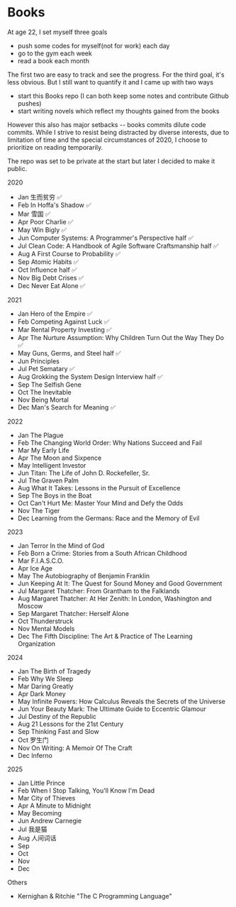 # Books
At age 22, I set myself three goals 
- push some codes for myself(not for work) each day
- go to the gym each week
- read a book each month

The first two are easy to track and see the progress. For the third goal, it's less obvious. But I still want to quantify it and I came up with two ways 
- start this Books repo (I can both keep some notes and contribute Github pushes)
- start writing novels which reflect my thoughts gained from the books 

However this also has major setbacks -- books commits dilute code commits. While I strive to resist being distracted by diverse interests, due to limitation of time and the special circumstances of 2020, I choose to prioritize on reading temporarily. 

The repo was set to be private at the start but later I decided to make it public.

2020
- Jan 生而贫穷 :white_check_mark:
- Feb In Hoffa's Shadow :white_check_mark:
- Mar 雪国 :white_check_mark:
- Apr Poor Charlie :white_check_mark:
- May Win Bigly :white_check_mark:
- Jun Computer Systems: A Programmer's Perspective half :white_check_mark:
- Jul Clean Code: A Handbook of Agile Software Craftsmanship half :white_check_mark:
- Aug A First Course to Probability :white_check_mark:
- Sep Atomic Habits :white_check_mark:
- Oct Influence half :white_check_mark:
- Nov Big Debt Crises :white_check_mark:
- Dec Never Eat Alone :white_check_mark:

2021 
- Jan Hero of the Empire :white_check_mark:
- Feb Competing Against Luck :white_check_mark:
- Mar Rental Property Investing :white_check_mark:
- Apr The Nurture Assumption: Why Children Turn Out the Way They Do :white_check_mark:
- May Guns, Germs, and Steel half :white_check_mark:
- Jun Principles
- Jul Pet Sematary :white_check_mark:
- Aug Grokking the System Design Interview half :white_check_mark:
- Sep The Selfish Gene
- Oct The Inevitable
- Nov Being Mortal
- Dec Man's Search for Meaning :white_check_mark:

2022
- Jan The Plague
- Feb The Changing World Order: Why Nations Succeed and Fail
- Mar My Early Life
- Apr The Moon and Sixpence
- May Intelligent Investor
- Jun Titan: The Life of John D. Rockefeller, Sr.
- Jul The Graven Palm
- Aug What It Takes: Lessons in the Pursuit of Excellence
- Sep The Boys in the Boat
- Oct Can't Hurt Me: Master Your Mind and Defy the Odds
- Nov The Tiger
- Dec Learning from the Germans: Race and the Memory of Evil

2023
- Jan Terror In the Mind of God
- Feb Born a Crime: Stories from a South African Childhood
- Mar F.I.A.S.C.O.
- Apr Ice Age 
- May The Autobiography of Benjamin Franklin 
- Jun Keeping At It: The Quest for Sound Money and Good Government
- Jul Margaret Thatcher: From Grantham to the Falklands
- Aug Margaret Thatcher: At Her Zenith: In London, Washington and Moscow 
- Sep Margaret Thatcher: Herself Alone
- Oct Thunderstruck
- Nov Mental Models
- Dec The Fifth Discipline: The Art & Practice of The Learning Organization

2024
- Jan The Birth of Tragedy
- Feb Why We Sleep 
- Mar Daring Greatly 
- Apr Dark Money
- May Infinite Powers: How Calculus Reveals the Secrets of the Universe
- Jun Your Beauty Mark: The Ultimate Guide to Eccentric Glamour
- Jul Destiny of the Republic
- Aug 21 Lessons for the 21st Century
- Sep Thinking Fast and Slow
- Oct 罗生门
- Nov On Writing: A Memoir Of The Craft
- Dec Inferno

2025
- Jan Little Prince
- Feb When I Stop Talking, You'll Know I'm Dead
- Mar City of Thieves
- Apr A Minute to Midnight
- May Becoming
- Jun Andrew Carnegie
- Jul 我是猫
- Aug 人间词话
- Sep
- Oct
- Nov
- Dec

Others
- Kernighan & Ritchie "The C Programming Language"
